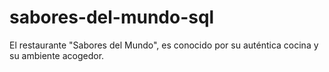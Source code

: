 # sabores-del-mundo-sql
 El restaurante "Sabores del Mundo", es conocido por su auténtica cocina y su ambiente  acogedor.
